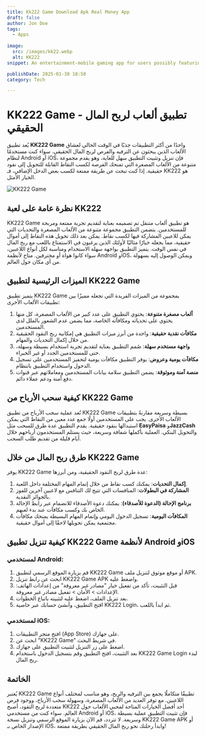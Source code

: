 ```yaml
---
title: Kk222 Game Download Apk Real Money App
draft: false
author: Jon Doe 
tags:
  - Apps
    
image:
  src: /images/kk22.webp
  alt: KK222
snippet: An entertainment-mobile gaming app for users possibly featuring a range of gaming options for earning is the KK222 Game.

publishDate: 2025-01-30 18:50
category: Tech

---
```


# KK222 Game - تطبيق ألعاب لربح المال الحقيقي

يُعد تطبيق **KK222 Game** واحدًا من أكثر التطبيقات جذبًا في الوقت الحالي لعشاق الألعاب الذين يبحثون عن الترفيه والفرص لربح المال الحقيقي. سواء كنت مستخدمًا لنظام Android أو iOS، فإن تنزيل وتثبيت التطبيق سهل للغاية، وهو يقدم مجموعة متنوعة من الألعاب المصغرة التي تمنحك الفرصة لكسب النقاط القابلة للتحويل إلى نقود حقيقية. إذا كنت تبحث عن طريقة ممتعة لكسب بعض الدخل الإضافي، فـ KK222 هو الخيار الأمثل.

![KK222 Game](/images/kk22.webp )

## نظرة عامة على لعبة KK222

KK222 Game هو تطبيق ألعاب متنقل تم تصميمه بعناية لتقديم تجربة ممتعة ومربحة للمستخدمين. يتضمن التطبيق مجموعة متنوعة من الألعاب المصغرة والتحديات التي يمكن للاعبين المشاركة فيها لكسب نقاط. يمكن بعد ذلك تحويل هذه النقاط إلى أموال حقيقية، مما يجعله خيارًا مثاليًا لأولئك الذين يرغبون في الاستمتاع باللعب مع ربح المال في نفس الوقت. يتميز التطبيق بواجهة سهلة الاستخدام ومناسبة لكل أنواع اللاعبين، سواء كانوا هواة أو محترفين. متاح لأنظمة Android وiOS، ويمكن الوصول إليه بسهولة من أي مكان حول العالم.

## الميزات الرئيسية لتطبيق KK222 Game

يتميز تطبيق KK222 Game بمجموعة من الميزات الفريدة التي تجعله مميزًا بين تطبيقات الألعاب الأخرى:

1. **ألعاب مصغرة متنوعة**: يحتوي التطبيق على عدد كبير من الألعاب المصغرة، كل منها يحتوي على تحدياته ومكافآته الخاصة، مما يضمن عدم الشعور بالملل لدى المستخدمين.
2. **مكافآت نقدية حقيقية**: واحدة من أبرز ميزات التطبيق هي إمكانية ربح النقود الحقيقية من خلال إكمال التحديات والمهام.
3. **واجهة مستخدم سهلة**: صُمم التطبيق بعناية لتقديم تجربة استخدام بسيطة وسهلة، حتى للمستخدمين الجدد أو غير الخبراء.
4. **مكافآت يومية وعروض**: يوفر التطبيق مكافآت يومية لتحفيز المستخدمين على تسجيل الدخول واستخدام التطبيق بانتظام.
5. **منصة آمنة وموثوقة**: يضمن التطبيق سلامة بيانات المستخدمين ومعاملاتهم عبر قنوات دفع آمنة ودعم عملاء دائم.

## كيفية سحب الأرباح من KK222 Game

تُعد عملية سحب الأرباح من تطبيق KK222 Game بسيطة وسريعة مقارنةً بتطبيقات الألعاب الأخرى. يجب على المستخدمين أولًا جمع عدد معين من النقاط التي يمكن استبدالها بنقود حقيقية. يقدم التطبيق عدة طرق للسحب مثل **EasyPaisa** و**JazzCash** والتحويل البنكي. العملية بأكملها شفافة وسريعة، حيث يستلم المستخدمون أرباحهم خلال أيام قليلة من تقديم طلب السحب.

## طرق ربح المال من خلال KK222 Game

يوفر KK222 Game عدة طرق لربح النقود الحقيقية، ومن أبرزها:

1. **إكمال التحديات**: يمكنك كسب نقاط من خلال إتمام المهام المختلفة داخل اللعبة.
2. **المشاركة في البطولات**: المنافسات التي تتيح لك التنافس مع لاعبين آخرين للفوز بالجوائز النقدية.
3. **برنامج الإحالة (الدعوة للأصدقاء)**: يمكنك دعوة الأصدقاء للانضمام عبر رابط الإحالة الخاص بك وكسب مكافآت عند بدء لعبهم.
4. **المكافآت اليومية**: تسجيل الدخول اليومي وإتمام المهام البسيطة يمنحك مكافآت مجتمعية يمكن تحويلها لاحقًا إلى أموال حقيقية.

## كيفية تنزيل تطبيق KK222 Game لأنظمة Android وiOS

### لمستخدمي Android:
1. قم بزيارة الموقع الرسمي لتطبيق KK222 Game أو موقع موثوق لتنزيل ملف APK.
2. ابحث عن رابط تنزيل KK222 Game APK واضغط عليه.
3. قبل التثبيت، تأكد من تفعيل خيار "مصادر غير معروفة" من إعدادات الهاتف: الإعدادات > الأمان > تفعيل مصادر غير معروفة.
4. بعد تنزيل الملف، اضغط عليه لتثبيته باتباع الخطوات.
5. افتح التطبيق، وأنشئ حسابك عبر خاصية KK222 Login، ثم ابدأ باللعب.

### لمستخدمي iOS:
1. افتح متجر التطبيقات (App Store) على جهازك.
2. ابحث عن "KK222 Game" في شريط البحث.
3. اضغط على زر التنزيل لتثبيت التطبيق على جهازك.
4. بعد التثبيت، افتح التطبيق وقم بتسجيل الدخول باستخدام KK222 Game Login لبدء ربح المال.

## الخاتمة

يُعتبر KK222 Game تطبيقًا متكاملًا يجمع بين الترفيه والربح، وهو مناسب لمختلف أنواع اللاعبين. مع توفر العديد من الألعاب المصغرة، وسهولة سحب الأرباح، ووجود فرص متعددة لربح النقود، أصبح KK222 أحد أفضل الخيارات المتاحة لمحبي الألعاب حول العالم. سواء كنت من مستخدمي Android أو iOS، فإن تثبيت التطبيق عملية بسيطة وسريعة. لا تتردد، قم الآن بزيارة الموقع الرسمي وتنزيل نسخة KK222 Game APK أو الإصدار الخاص بـ iOS، وابدأ رحلتك نحو ربح المال الحقيقي بطريقة ممتعة!